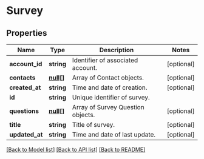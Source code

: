 # Survey

## Properties
Name | Type | Description | Notes
------------ | ------------- | ------------- | -------------
**account_id** | **string** | Identifier of associated account. | [optional] 
**contacts** | [**null[]**](.md) | Array of Contact objects. | [optional] 
**created_at** | **string** | Time and date of creation. | [optional] 
**id** | **string** | Unique identifier of survey. | 
**questions** | [**null[]**](.md) | Array of Survey Question objects. | [optional] 
**title** | **string** | Title of survey. | [optional] 
**updated_at** | **string** | Time and date of last update. | [optional] 

[[Back to Model list]](../README.md#documentation-for-models) [[Back to API list]](../README.md#documentation-for-api-endpoints) [[Back to README]](../README.md)


